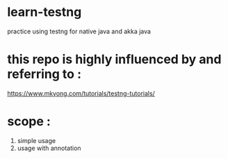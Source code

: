 # learn-testng
practice using testng for native java and akka java

# this repo is highly influenced by and referring to :
https://www.mkyong.com/tutorials/testng-tutorials/

#  scope :
1. simple usage
2. usage with annotation
